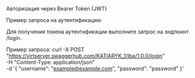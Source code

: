 Авторизация через Bearer Token (JWT)

Пример запроса на аутентификацию

Для получения токена аутентификации выполните запрос на эндпоинт /login.

Пример запроса:
curl -X POST "https://virtserver.swaggerhub.com/KATIARYK_1/Iba/1.0.0/login" \
-H "Content-Type: application/json" \
-d '{
  "username": "example@example.com",
  "password": "password"
}'
